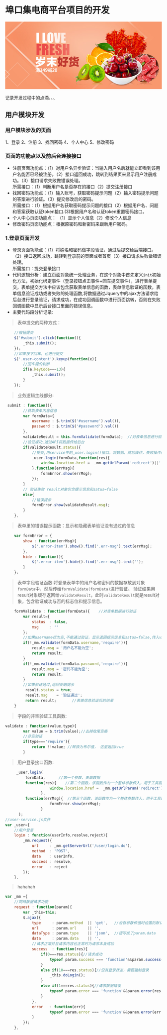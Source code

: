 # 埠口集电商平台项目的开发
![](https://github.com/SUNNERCMS/bkj/blob/master/src/image/banner/banner1.jpg)  

记录开发过程中的点滴、、、
## 用户模块开发
### 用户模块涉及的页面
1、登录 2、注册 3、找回密码 4、个人中心 5、修改密码
### 页面的功能点以及前后台连接接口
- 注册页面功能点：（1）对用户名异步验证：当输入用户名后就能立即看到该用户名能否已经被注册。（2）接口返回成功，跳转到结果页来显示用户注册成功。（3）接口请求失败做错误处理。  
所需接口：（1）判断用户名是否存在的接口（2）提交注册接口  
- 找回密码功能点：（1）输入账号，获取密码提示问题（2）输入密码提示问题的答案进行验证。（3）提交修改后的密码。  
所需接口：（1）根据用户名获取密码提示问题的接口（2）根据用户名、问题和答案获取认证token接口.(3)根据用户名和认证token重置密码接口。  
- 个人中心页面功能点：
（1）显示个人信息（2）修改个人信息  
- 修改密码页面功能点：根据原密码和新密码来跟新用户密码。
### 1.登录页面开发  
- 登录页面功能点：（1）将姓名和密码做字段验证，通过后提交给后端接口。（2）接口返回成功，跳转到登录前的页面或者首页（3）接口请求失败做错误处理。  
所需接口：提交登录接口  
- 代码逻辑分析：建立页面对象统一处理业务，在这个对象中首先定义`init`初始化方法，初始化绑定事件（登录按钮点击事件+回车提交事件），进行表单提交，表单提交方法中应该包含获取表单信息的函数，表单信息验证的函数，表单信息验证成功或者失败的处理函数,将数据通过Jquery中的ajax方法请求给后台进行登录验证，请求成功，在成功回调函数中进行页面跳转，否则在失败回调函数中显示后台接口里面的错误信息。
- 主要代码段分析记录:
> 表单提交的两种方式：  
````js
    //按钮提交
    $('#submit').click(function(){
        _this.submit();
    });
    //如果按下回车，也进行提交
    $('.user-content').keyup(function(e){
        //回车键的判断
        if(e.keyCode===13){
            _this.submit();
        }
    });
````
> 业务逻辑主线部分: 
````js
 submit : function(){
        //获取表单内容信息
        var formData={
            username : $.trim($('#username').val()),
            password : $.trim($('#password').val())
        },
        validateResult = this.formValidate(formData);  //对表单信息进行验证,此处为表单验证结果，验证返回的是reslut对象
        //验证成功,通过API将数据传给后台
        if(validateResult.status){
            //提交,用service中的_user.login()接口，将数据，成功操作，失败操作传给后台
            _user.login(formData,function(res){
                window.location.href =  _mm.getUrlParam('redirect')||'./index.html';
            },function(errMsg){
                formError.show(errMsg);
            });
        }
        // 验证失败 result对象包含提示信息和satus=false
        else{
            //错误提示
            formError.show(validateResult.msg);
        }
    },
   ````
> 表单里的错误提示函数：显示和隐藏表单验证没有通过的信息
````js
    var formError = {
        show : function(errMsg){
            $('.error-item').show().find('.err-msg').text(errMsg);
        },
        hide : function(){
            $('.error-item').hide().find('.err-msg').text('');
        }
    };
````
> 表单字段验证函数:将登录表单中的用户名和密码的数据存放到对象`formData`中，然后传给`formValidate(formData)`进行验证。
> 验证结果用result对象缓存返回给`validateResult`，此时`validateResult`就是result对象，包含验证成功与否的标志位和提示信息。
````js
    formValidate : function(formData){    //对表单数据进行验证
        var result={
            status  : false,
            msg     : ''
        };
        //如果username栏为空,不能通过验证，显示返回提示信息和satus=false,传入validateResult,其值就是result对象
        if(!_mm.validate(formData.username,'require')){
            result.msg = '用户名不能为空';
            return result;
        }
        if(!_mm.validate(formData.password,'require')){
            result.msg = '密码不能为空';
            return result;
        } 
        //如果验证通过,返回正确提示
         result.status = true;
         result.msg    = '验证通过';
         return result;       //表单信息验证后的结果
    }
````
> 字段的非空验证工具函数:
````js
validate : function(value,type){ 
        var value = $.trim(value);//去掉收尾空格
        //非空验证
        if(type==='require'){
            return !!value; //转换为布尔值， 这里返回true
        }
````
> 用户登录接口函数:
````js
     _user.login(
         formData,      //第一个参数，表单数据
         function(res){    //第二个函数，该函数作为一个整体参数传入，用于工具函数`_mm.request`中的成功回调函数
                    window.location.href =  _mm.getUrlParam('redirect')||'./index.html';
                },
         function(errMsg){  //第三个函数，该函数作为一个整体参数传入，用于工具函数`_mm.request`中的失败回调函数
                    formError.show(errMsg);
                }
      );
//user-service.js文件
var _user={
    //用户登录
    login : function(userInfo,resolve,reject){
        _mm.request({
            url     : _mm.getServerUrl('/user/login.do'),
            method  : 'POST',
            data    : userInfo,
            success : resolve,
            error   : reject
        });
    },
````
> hahahah
````js
var _mm ={
    //网络数据请求功能
    request : function(param){
        var _this=this;
        $.ajax({
            type     : param.method  || 'get',   //没有参数传值时设置的默认值，短路用法
            url      : param.url     || '',
            dataType : param.type    || 'json',  //错写成了param.data
            data     : param.data    || '',
            //请求正常并且请求内容也正常时为请求本身成功
            success  : function(res){
                if(0===res.status){//请求成功
                    typeof param.success === 'function'&&param.success(res.data,res.msg);
                }
                else if(10===res.status){//没有登录状态，需要强制登录
                    _this.doLogin();
                }
                else if(1===res.status){//请求数据错误
                    typeof param.error === 'function'&&param.error(res.msg);
                }
            },
            error   : function(err){
                    typeof param.error === 'function'&&param.error(err.statusText);
            }
        });
    },
````



